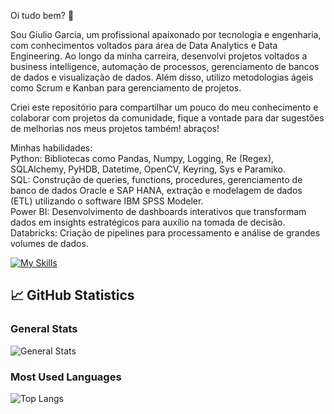 Oi tudo bem? 👋

Sou Giulio Garcia, um profissional apaixonado por tecnologia e engenharia, com conhecimentos voltados para área de Data Analytics e Data Engineering. Ao longo da minha carreira, desenvolvi projetos voltados a business intelligence, automação de processos, gerenciamento de bancos de dados e visualização de dados. Além disso, utilizo metodologias ágeis como Scrum e Kanban para gerenciamento de projetos.

Criei este repositório para compartilhar um pouco do meu conhecimento e colaborar com projetos da comunidade, fique a vontade para dar sugestões de melhorias nos meus projetos também! abraços!

Minhas habilidades:<br/>
Python: Bibliotecas como Pandas, Numpy, Logging, Re (Regex), SQLAlchemy, PyHDB, Datetime, OpenCV, Keyring, Sys e Paramiko.<br/>
SQL: Construção de queries, functions, procedures, gerenciamento de banco de dados Oracle e SAP HANA, extração e modelagem de dados (ETL) utilizando o software IBM SPSS Modeler.<br/>
Power BI: Desenvolvimento de dashboards interativos que transformam dados em insights estratégicos para auxílio na tomada de decisão.<br/>
Databricks: Criação de pipelines para processamento e análise de grandes volumes de dados.<br/>

[![My Skills](https://skillicons.dev/icons?i=py,anaconda,azure,opencv,selenium,vscode,mysql)](https://skillicons.dev)

## 📈 GitHub Statistics

### General Stats
![General Stats](https://github-readme-stats.vercel.app/api?username=giuliogarcia&show_icons=true&theme=radical&count_private=true)

### Most Used Languages
![Top Langs](https://github-readme-stats.vercel.app/api/top-langs/?username=giuliogarcia&langs_count=6&theme=radical&layout=compact)

<!--
**giuliogarcia/giuliogarcia** is a ✨ _special_ ✨ repository because its `README.md` (this file) appears on your GitHub profile.

Here are some ideas to get you started:

- 🔭 I’m currently working on ...
- 🌱 I’m currently learning ...
- 👯 I’m looking to collaborate on ...
- 🤔 I’m looking for help with ...
- 💬 Ask me about ...
- 📫 How to reach me: ...
- 😄 Pronouns: ...
- ⚡ Fun fact: ... 
-->
